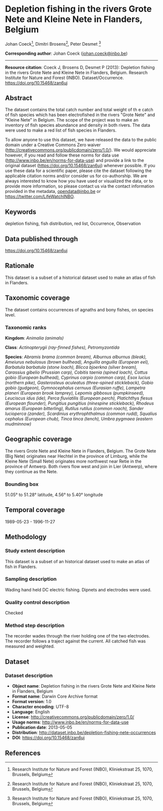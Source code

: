 # Depletion fishing in the rivers Grote Nete and Kleine Nete in Flanders, Belgium

Johan Coeck[^1], Dimitri Brosens[^1], Peter Desmet [^1]

[^1]: Research Institute for Nature and Forest (INBO), Kliniekstraat 25, 1070, Brussels, Belgium

**Corresponding author**: Johan Coeck (johan.coeck@inbo.be)

---

**Resource citation**: Coeck J, Brosens D, Desmet P (2013): Depletion fishing in the rivers Grote Nete and Kleine Nete in Flanders, Belgium. Research Institute for Nature and Forest (INBO). Dataset/Occurrence. https://doi.org/10.15468/zan6uj

## Abstract

The dataset contains the total catch number and total weight of th
e catch of fish species which has been electrofished in the rivers "Grote Nete" and "Kleine Nete" in Belgium. The scope of the project was to make an inventory of fish species abundance and density in both rivers. The data were used to make a red list of fish species in Flanders.

To allow anyone to use this dataset, we have released the data to the public domain under a Creative Commons Zero waiver (http://creativecommons.org/publicdomain/zero/1.0/). We would appreciate however, if you read and follow these norms for data use (http://www.inbo.be/en/norms-for-data-use) and provide a link to the original dataset (https://doi.org/10.15468/zan6uj) whenever possible. If you use these data for a scientific paper, please cite the dataset following the applicable citation norms and/or consider us for co-authorship. We are always interested to know how you have used or visualized the data, or to provide more information, so please contact us via the contact information provided in the metadata, opendata@inbo.be or https://twitter.com/LifeWatchINBO.

## Keywords

depletion fishing, fish distribution, red list, Occurrence, Observation

## Data published through

https://doi.org/10.15468/zan6uj

## Rationale

This dataset is a subset of a historical dataset used to make an atlas of fish in Flanders.

## Taxonomic coverage

The dataset contains occurrences of agnaths and bony fishes, on species level.

### Taxonomic ranks

**Kingdom**: *Animalia (animals)*

**Class**: *Actinopterygii (ray-finned fishes), Petromyzontida*

**Species**: *Abramis brama (common bream), Alburnus alburnus (bleak), Ameiurus nebulosus (brown bullhead), Anguilla anguilla (European eel), Barbatula barbatula (stone loach), Blicca bjoerkna (silver bream), Carassius gibelio (Prussian carp), Cobitis taenia (spined loach), Cottus gobio (European bullhead), Cyprinus carpio (common carp), Esox lucius (northern pike), Gasterosteus aculeatus (three-spined stickleback), Gobio gobio (gudgeon), Gymnocephalus cernuus (Eurasian ruffe), Lampetra planeri (European brook lamprey), Lepomis gibbosus (pumpkinseed), Leuciscus idus (ide), Perca fluviatilis (European perch), Platichthys flesus (European flounder), Pungitius pungitius (ninespine stickleback), Rhodeus amarus (European bitterling), Rutilus rutilus (common roach), Sander lucioperca (zander), Scardinius erythrophthalmus (common rudd), Squalius cephalus (European chub), Tinca tinca (tench), Umbra pygmaea (eastern mudminnow)*

## Geographic coverage

The rivers Grote Nete and Kleine Nete in Flanders, Belgium. The Grote Nete (Big Nete) originates near Hechtel in the province of Limburg, while the Kleine Nete (Small Nete) originates more northwest near Retie in the province of Antwerp. Both rivers flow west and join in Lier (Antwerp), where they continue as the Nete.

### Bounding box

51.05° to 51.28° latitude, 4.56° to 5.40° longitude

## Temporal coverage

1989-05-23 - 1996-11-27

## Methodology

### Study extent description

This dataset is a subset of an historical dataset used to make an atlas of fish in Flanders.

### Sampling description

Wading hand held DC electric fishing. Dipnets and electrodes were used.

### Quality control description

Checked

### Method step description

The recorder wades through the river holding one of the two electrodes. The recorder follows a traject against the current. All catched fish was measured and weighted.

## Dataset

### Dataset description

* **Object name**: Depletion fishing in the rivers Grote Nete and Kleine Nete in Flanders, Belgium
* **Format name**: Darwin Core Archive format
* **Format version**: 1.0
* **Character encoding**: UTF-8
* **Language**: English
* **License**: http://creativecommons.org/publicdomain/zero/1.0/
* **Usage norms**: http://www.inbo.be/en/norms-for-data-use
* **Publication date**: 2013-05-05
* **Distribution**: http://dataset.inbo.be/depletion-fishing-nete-occurrences
* **DOI**: https://doi.org/10.15468/zan6uj

## References
